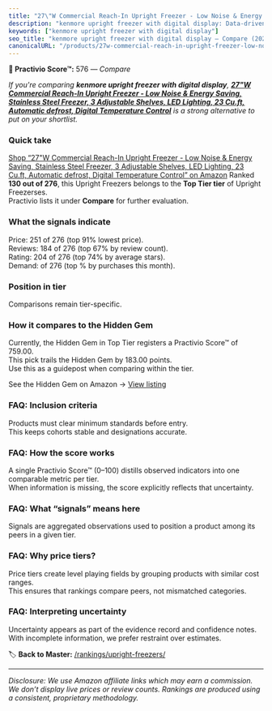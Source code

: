 ```yaml
---
title: "27\"W Commercial Reach-In Upright Freezer - Low Noise & Energy Saving, Stainless Steel Freezer, 3 Adjustable Shelves, LED Lighting, 23 Cu.ft, Automatic defrost, Digital Temperature Control"
description: "kenmore upright freezer with digital display: Data-driven ranking using the Practivio Score™. Positioned by quality, value, demand, findability, momentum."
keywords: ["kenmore upright freezer with digital display"]
seo_title: "kenmore upright freezer with digital display — Compare (2025)"
canonicalURL: "/products/27w-commercial-reach-in-upright-freezer-low-noise-energy-saving-stainless-steel-freezer-3-adjustable-shelves-led-lighting-23-cuft-automatic-defrost-digital-temperature-control-B0CL8SVVX1/"
---
```


**🛒 Practivio Score™:** 576 — _Compare_


*If you're comparing **kenmore upright freezer with digital display**, **[27"W Commercial Reach-In Upright Freezer - Low Noise & Energy Saving, Stainless Steel Freezer, 3 Adjustable Shelves, LED Lighting, 23 Cu.ft, Automatic defrost, Digital Temperature Control](https://www.amazon.com/dp/B0CL8SVVX1?tag=practivio-20)** is a strong alternative to put on your shortlist.*
### Quick take
[Shop “27"W Commercial Reach-In Upright Freezer - Low Noise & Energy Saving, Stainless Steel Freezer, 3 Adjustable Shelves, LED Lighting, 23 Cu.ft, Automatic defrost, Digital Temperature Control” on Amazon](https://www.amazon.com/dp/B0CL8SVVX1?tag=practivio-20)
Ranked **130 out of 276**, this Upright Freezers belongs to the **Top Tier tier** of Upright Freezerses.  
Practivio lists it under **Compare** for further evaluation.

### What the signals indicate
Price: 251 of 276 (top 91% lowest price).  
Reviews: 184 of 276 (top 67% by review count).  
Rating: 204 of 276 (top 74% by average stars).  
Demand:  of 276 (top % by purchases this month).

### Position in tier
Comparisons remain tier-specific.

### How it compares to the Hidden Gem
Currently, the Hidden Gem in Top Tier registers a Practivio Score™ of 759.00.  
This pick trails the Hidden Gem by 183.00 points.  
Use this as a guidepost when comparing within the tier.  

See the Hidden Gem on Amazon → [View listing](https://www.amazon.com/dp/B09LHLZFYZ?tag=practivio-20)

### FAQ: Inclusion criteria
Products must clear minimum standards before entry.  
This keeps cohorts stable and designations accurate.

### FAQ: How the score works
A single Practivio Score™ (0–100) distills observed indicators into one comparable metric per tier.  
When information is missing, the score explicitly reflects that uncertainty.

### FAQ: What “signals” means here
Signals are aggregated observations used to position a product among its peers in a given tier.

### FAQ: Why price tiers?
Price tiers create level playing fields by grouping products with similar cost ranges.  
This ensures that rankings compare peers, not mismatched categories.

### FAQ: Interpreting uncertainty
Uncertainty appears as part of the evidence record and confidence notes.  
With incomplete information, we prefer restraint over estimates.

<!-- Missing template for Compare/CompareWithinPriceClass -->


🏷️ **Back to Master:** [/rankings/upright-freezers/](/rankings/upright-freezers/)

---
_Disclosure: We use Amazon affiliate links which may earn a commission. We don’t display live prices or review counts. Rankings are produced using a consistent, proprietary methodology._
